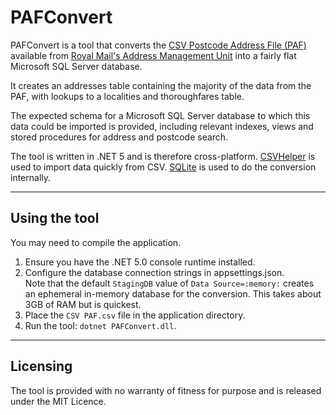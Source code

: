 # PAFConvert

PAFConvert is a tool that converts the [CSV Postcode Address File (PAF)](https://www.poweredbypaf.com/csv-paf/) available from [Royal Mail's Address Management Unit](https://www.poweredbypaf.com/product/paf/) into a fairly flat Microsoft SQL Server database.

It creates an addresses table containing the majority of the data from the PAF, with lookups to a localities and thoroughfares table.

The expected schema for a Microsoft SQL Server database to which this data could be imported is provided, including relevant indexes, views and stored procedures for address and postcode search.

The tool is written in .NET 5 and is therefore cross-platform. [CSVHelper](https://joshclose.github.io/CsvHelper/) is used to import data quickly from CSV. [SQLite](https://sqlite.org) is used to do the conversion internally.

---

## Using the tool

You may need to compile the application.

1. Ensure you have the .NET 5.0 console runtime installed.
2. Configure the database connection strings in appsettings.json.   
   Note that the default `StagingDB` value of `Data Source=:memory:` creates an ephemeral in-memory database for the conversion. This takes about 3GB of RAM but is quickest.
3. Place the `CSV PAF.csv` file in the application directory.
3. Run the tool: `dotnet PAFConvert.dll`.

---

## Licensing

The tool is provided with no warranty of fitness for purpose and is released under the MIT Licence.
